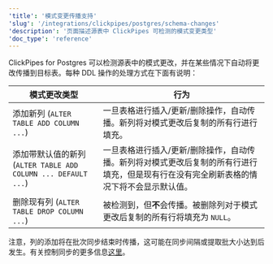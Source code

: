 ```yaml
---
'title': '模式变更传播支持'
'slug': '/integrations/clickpipes/postgres/schema-changes'
'description': '页面描述源表中 ClickPipes 可检测的模式变更类型'
'doc_type': 'reference'
---
```


ClickPipes for Postgres 可以检测源表中的模式更改，并在某些情况下自动将更改传播到目标表。每种 DDL 操作的处理方式在下面有说明：

[//]: # "TODO Extend this page with behavior on rename, data type changes, and truncate + guidance on how to handle incompatible schema changes."

| 模式更改类型                                                                         | 行为                                   |
| ----------------------------------------------------------------------------------- | -------------------------------------- |
| 添加新列 (`ALTER TABLE ADD COLUMN ...`)                                             | 一旦表格进行插入/更新/删除操作，自动传播。新列将对模式更改后复制的所有行进行填充。                                                      |
| 添加带默认值的新列 (`ALTER TABLE ADD COLUMN ... DEFAULT ...`)                     | 一旦表格进行插入/更新/删除操作，自动传播。新列将对模式更改后复制的所有行进行填充，但是现有行在没有完全刷新表格的情况下将不会显示默认值。        |
| 删除现有列 (`ALTER TABLE DROP COLUMN ...`)                                          | 被检测到，但**不**会传播。被删除列对于模式更改后复制的所有行将填充为 `NULL`。                                                            |

注意，列的添加将在批次同步结束时传播，这可能在同步间隔或提取批大小达到后发生。有关控制同步的更多信息[这里](./controlling_sync.md)。
